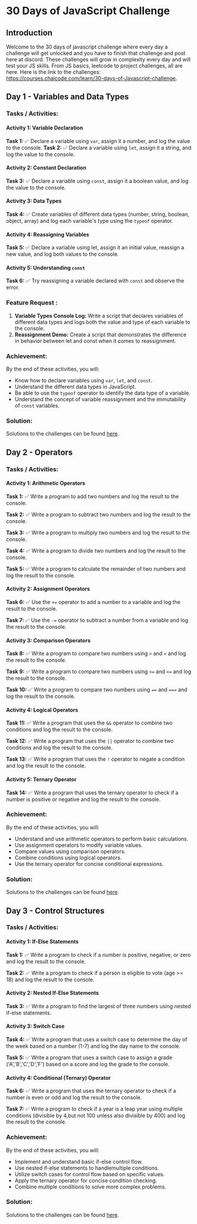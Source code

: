# 30 Days of JavaScript Challenge

## Introduction

Welcome to the 30 days of javascript challenge where every day a challenge will get unlocked and you have to finish that challenge and post here at discord. These challenges will grow in complexity every day and will test your JS skills. From JS basics, leetcode to project challenges, all are here. Here is the link to the challenges: https://courses.chaicode.com/learn/30-days-of-Javascript-challenge.

## Day 1 - Variables and Data Types

### Tasks / Activities:

#### Activity 1: Variable Declaration

**Task 1:** ✅ Declare a variable using `var`, assign it a number, and log the value to the console.
**Task 2:** ✅ Declare a variable using `let`, assign it a string, and log the value to the console.

#### Activity 2: Constant Declaration

**Task 3:** ✅ Declare a variable using `const`, assign it a boolean value, and log the value to the console.

#### Activity 3: Data Types

**Task 4:** ✅ Create variables of different data types (number, string, boolean, object, array) and log each variable's type using the `typeof` operator.

#### Activity 4: Reassigning Variables

**Task 5:** ✅ Declare a variable using let, assign it an initial value, reassign a new value, and log both values to the console.

#### Activity 5: Understanding `const`

**Task 6:** ✅ Try reassigning a variable declared with `const` and observe the error.

### Feature Request :

1.  **Variable Types Console Log:** Write a script that declares variables of different data types and logs both the value and type of each variable to the console.
2.  **Reassignment Demo:** Create a script that demonstrates the difference in behavior between let and const when it comes to reassignment.

### Achievement:

By the end of these activities, you will:

- Know how to declare variables using `var`, `let`, and `const`.
- Understand the different data types in JavaScript.
- Be able to use the `typeof` operator to identify the data type of a variable.
- Understand the concept of variable reassignment and the immutability of `const` variables.

### Solution:

Solutions to the challenges can be found [here](./Day1-Variables%20and%20Data%20Types/activites.js).

## Day 2 - Operators

### Tasks / Activities:

#### Activity 1: Arithmetic Operators

**Task 1:** ✅ Write a program to add two numbers and log the result to the console.

**Task 2:** ✅ Write a program to subtract two numbers and log the result to the console.

**Task 3:** ✅ Write a program to multiply two numbers and log the result to the console.

**Task 4:** ✅ Write a program to divide two numbers and log the result to the console.

**Task 5:** ✅ Write a program to calculate the remainder of two numbers and log the result to the console.

#### Activity 2: Assignment Operators

**Task 6:** ✅ Use the `+=` operator to add a number to a variable and log the result to the console.

**Task 7:** ✅ Use the `-=` operator to subtract a number from a variable and log the result to the console.

#### Activity 3: Comparison Operators

**Task 8:** ✅ Write a program to compare two numbers using `>` and `<` and log the result to the console.

**Task 9:** ✅ Write a program to compare two numbers using `>=` and `<=` and log the result to the console.

**Task 10:** ✅ Write a program to compare two numbers using `==` and `===` and log the result to the console.

#### Activity 4: Logical Operators

**Task 11:** ✅ Write a program that uses the `&&` operator to combine two conditions and log the result to the console.

**Task 12:** ✅ Write a program that uses the `||` operator to combine two conditions and log the result to the console.

**Task 13:** ✅ Write a program that uses the `!` operator to negate a condition and log the result to the console.

#### Activity 5: Ternary Operator

**Task 14:** ✅ Write a program that uses the ternary operator to check if a number is positive or negative and log the result to the console.

### Achievement:

By the end of these activities, you will:

- Understand and use arithmetic operators to perform basic calculations.
- Use assignment operators to modify variable values.
- Compare values using comparison operators.
- Combine conditions using logical operators.
- Use the ternary operator for concise conditional expressions.

### Solution:

Solutions to the challenges can be found [here](./Day2-Operators/activites.js).

## Day 3 - Control Structures

### Tasks / Activities:

#### Activity 1: If-Else Statements

**Task 1:** ✅ Write a program to check if a number is positive, negative, or zero and log the result to the console.

**Task 2:** ✅ Write a program to check if a person is eligible to vote (age >= 18) and log the result to the console.

#### Activity 2: Nested If-Else Statements

**Task 3:** ✅ Write a program to find the largest of three numbers using nested if-else statements.

#### Activity 3: Switch Case

**Task 4:** ✅ Write a program that uses a switch case to determine the day of the week based on a number (1-7) and log the day name to the console.

**Task 5:** ✅ Write a program that uses a switch case to assign a grade ('A','B','C','D','F') based on a score and log the grade to the console.

#### Activity 4: Conditional (Ternary) Operator

**Task 6:** ✅ Write a program that uses the ternary operator to check if a number is even or odd and log the result to the console.

**Task 7:** ✅ Write a program to check if a year is a leap year using multiple conditions (divisible by 4,but not 100 unless also divisible by 400) and log the result to the console.

### Achievement:

By the end of these activities, you will:

- Implement and understand basic if-else control flow.
- Use nested if-else statements to handlemultiple conditions.
- Utilize switch cases for control flow based on specific values.
- Apply the ternary operator for concise condition checking.
- Combine multiple conditions to solve more complex problems.

### Solution:

Solutions to the challenges can be found [here](./Day3-Control%20Structures/activites.js).
